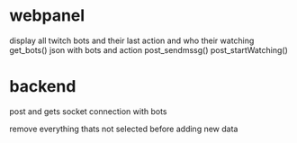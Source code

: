 # webpanel 
display all twitch bots and their last action and who their watching
get_bots() json with bots and action
post_sendmssg()
post_startWatching()
# backend
post and gets
socket connection with bots


remove everything thats not selected before adding new data